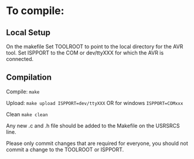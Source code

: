 # To compile:

## Local Setup 
On the makefile 
	Set TOOLROOT to point to the local directory for the AVR tool.
	Set ISPPORT to the COM or dev/ttyXXX for which the AVR is connected.

## Compilation
Compile:
	`make`

Upload:
	`make upload ISPPORT=dev/ttyXXX`  OR for windows `ISPPORT=COMxxx`

Clean
	`make clean`
	

Any new .c and .h file should be added to the Makefile on the USRSRCS line.


Please only commit changes that are required for everyone, you should not
commit a change to the TOOLROOT or ISPPORT.
	
	
